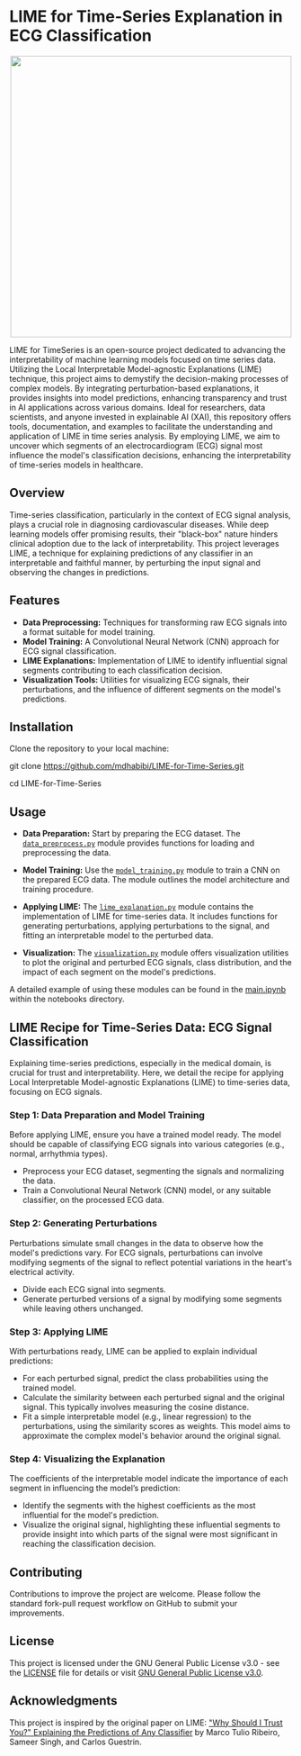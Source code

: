 # LIME for Time-Series Explanation in ECG Classification

<div align="center">
  <img src="outputs/ECG_Animation.gif" width="500">
</div>


LIME for TimeSeries is an open-source project dedicated to advancing the interpretability of machine learning models focused on time series data. Utilizing the Local Interpretable Model-agnostic Explanations (LIME) technique, this project aims to demystify the decision-making processes of complex models. By integrating perturbation-based explanations, it provides insights into model predictions, enhancing transparency and trust in AI applications across various domains. Ideal for researchers, data scientists, and anyone invested in explainable AI (XAI), this repository offers tools, documentation, and examples to facilitate the understanding and application of LIME in time series analysis. By employing LIME, we aim to uncover which segments of an electrocardiogram (ECG) signal most influence the model's classification decisions, enhancing the interpretability of time-series models in healthcare.

## Overview

Time-series classification, particularly in the context of ECG signal analysis, plays a crucial role in diagnosing cardiovascular diseases. While deep learning models offer promising results, their "black-box" nature hinders clinical adoption due to the lack of interpretability. This project leverages LIME, a technique for explaining predictions of any classifier in an interpretable and faithful manner, by perturbing the input signal and observing the changes in predictions.

## Features
- **Data Preprocessing:** Techniques for transforming raw ECG signals into a format suitable for model training.
- **Model Training:** A Convolutional Neural Network (CNN) approach for ECG signal classification.
- **LIME Explanations:** Implementation of LIME to identify influential signal segments contributing to each classification decision.
- **Visualization Tools:** Utilities for visualizing ECG signals, their perturbations, and the influence of different segments on the model's predictions.

## Installation
Clone the repository to your local machine:

git clone https://github.com/mdhabibi/LIME-for-Time-Series.git

cd LIME-for-Time-Series

## Usage

- **Data Preparation:** Start by preparing the ECG dataset. The [`data_preprocess.py`](src/data_preprocess.py) module provides functions for loading and preprocessing the data.

- **Model Training:** Use the [`model_training.py`](src/model_training.py) module to train a CNN on the prepared ECG data. The module outlines the model architecture and training procedure.

- **Applying LIME:** The [`lime_explanation.py`](src/lime_explanation.py) module contains the implementation of LIME for time-series data. It includes functions for generating perturbations, applying perturbations to the signal, and fitting an interpretable model to the perturbed data.

- **Visualization:** The [`visualization.py`](src/visualization.py) module offers visualization utilities to plot the original and perturbed ECG signals, class distribution, and the impact of each segment on the model's predictions.

A detailed example of using these modules can be found in the [main.ipynb](notebooks/main.ipynb) within the notebooks directory.

## LIME Recipe for Time-Series Data: ECG Signal Classification

Explaining time-series predictions, especially in the medical domain, is crucial for trust and interpretability. Here, we detail the recipe for applying Local Interpretable Model-agnostic Explanations (LIME) to time-series data, focusing on ECG signals.

### Step 1: Data Preparation and Model Training

Before applying LIME, ensure you have a trained model ready. The model should be capable of classifying ECG signals into various categories (e.g., normal, arrhythmia types).

- Preprocess your ECG dataset, segmenting the signals and normalizing the data.
- Train a Convolutional Neural Network (CNN) model, or any suitable classifier, on the processed ECG data.

### Step 2: Generating Perturbations

Perturbations simulate small changes in the data to observe how the model's predictions vary. For ECG signals, perturbations can involve modifying segments of the signal to reflect potential variations in the heart's electrical activity.

- Divide each ECG signal into segments.
- Generate perturbed versions of a signal by modifying some segments while leaving others unchanged.

### Step 3: Applying LIME

With perturbations ready, LIME can be applied to explain individual predictions:

- For each perturbed signal, predict the class probabilities using the trained model.
- Calculate the similarity between each perturbed signal and the original signal. This typically involves measuring the cosine distance.
- Fit a simple interpretable model (e.g., linear regression) to the perturbations, using the similarity scores as weights. This model aims to approximate the complex model's behavior around the original signal.

### Step 4: Visualizing the Explanation

The coefficients of the interpretable model indicate the importance of each segment in influencing the model’s prediction:

- Identify the segments with the highest coefficients as the most influential for the model's prediction.
- Visualize the original signal, highlighting these influential segments to provide insight into which parts of the signal were most significant in reaching the classification decision.

## Contributing

Contributions to improve the project are welcome. Please follow the standard fork-pull request workflow on GitHub to submit your improvements.

## License

This project is licensed under the GNU General Public License v3.0 - see the [LICENSE](LICENSE) file for details or visit [GNU General Public License v3.0](https://www.gnu.org/licenses/gpl-3.0.en.html).


## Acknowledgments

This project is inspired by the original paper on LIME: ["Why Should I Trust You?" Explaining the Predictions of Any Classifier](https://arxiv.org/abs/1602.04938) by Marco Tulio Ribeiro, Sameer Singh, and Carlos Guestrin.
